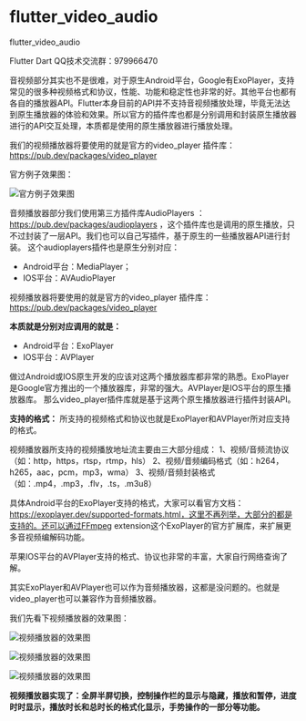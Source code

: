 # flutter_video_audio
 flutter_video_audio
 
  Flutter Dart QQ技术交流群：979966470
  
音视频部分其实也不是很难，对于原生Android平台，Google有ExoPlayer，支持常见的很多种视频格式和协议，性能、功能和稳定性也非常的好。其他平台也都有各自的播放器API。Flutter本身目前的API并不支持音视频播放处理，毕竟无法达到原生播放器的体验和效果。所以官方的插件库也都是分别调用和封装原生播放器进行的API交互处理，本质都是使用的原生播放器进行播放处理。

我们的视频播放器将要使用的就是官方的video_player 插件库：https://pub.dev/packages/video_player

官方例子效果图：

![官方例子效果图](https://github.com/jaychou2012/flutter_video_audio/blob/master/screenshot/demo_ipod.gif?raw=true)


音频播放器部分我们使用第三方插件库AudioPlayers ：https://pub.dev/packages/audioplayers ，这个插件库也是调用的原生播放，只不过封装了一层API。我们也可以自己写插件，基于原生的一些播放器API进行封装。
这个audioplayers插件也是原生分别对应：
* Android平台：MediaPlayer；
* IOS平台：AVAudioPlayer

视频播放器将要使用的就是官方的video_player 插件库：https://pub.dev/packages/video_player

**本质就是分别对应调用的就是：**
* Android平台：ExoPlayer
* IOS平台：AVPlayer

做过Android或IOS原生开发的应该对这两个播放器库都非常的熟悉。ExoPlayer是Google官方推出的一个播放器库，非常的强大。AVPlayer是IOS平台的原生播放器库。
那么video_player插件库就是基于这两个原生播放器进行插件封装API。

**支持的格式：**
所支持的视频格式和协议也就是ExoPlayer和AVPlayer所对应支持的格式。

视频播放器所支持的视频播放地址流主要由三大部分组成：
1、视频/音频流协议（如：http，https，rtsp，rtmp，hls）
2、视频/音频编码格式（如：h264，h265，aac，pcm，mp3，wma）
3、视频/音频封装格式（如：.mp4，.mp3，.flv，.ts，.m3u8）

具体Android平台的ExoPlayer支持的格式，大家可以看官方文档：https://exoplayer.dev/supported-formats.html，这里不再列举，大部分的都是支持的。还可以通过FFmpeg extension这个ExoPlayer的官方扩展库，来扩展更多音视频编解码功能。

苹果IOS平台的AVPlayer支持的格式、协议也非常的丰富，大家自行网络查询了解。

其实ExoPlayer和AVPlayer也可以作为音频播放器，这都是没问题的。也就是video_player也可以兼容作为音频播放器。

我们先看下视频播放器的效果图：

![视频播放器的效果图](https://github.com/jaychou2012/flutter_video_audio/blob/master/screenshot/gifhome_540x960_25s.gif?raw=true)


![视频播放器的效果图](https://github.com/jaychou2012/flutter_video_audio/blob/master/screenshot/device-2019-08-07-224424.png?raw=true)


![视频播放器的效果图](https://github.com/jaychou2012/flutter_video_audio/blob/master/screenshot/device-2019-08-07-224450.png?raw=true)

**视频播放器实现了：全屏半屏切换，控制操作栏的显示与隐藏，播放和暂停，进度时时显示，播放时长和总时长的格式化显示，手势操作的一部分等功能。**


